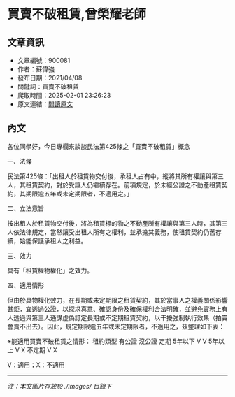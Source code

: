 # 買賣不破租賃,曾榮耀老師

## 文章資訊
- 文章編號：900081
- 作者：蘇偉強
- 發布日期：2021/04/08
- 關鍵詞：買賣不破租賃
- 爬取時間：2025-02-01 23:26:23
- 原文連結：[閱讀原文](https://real-estate.get.com.tw/Columns/detail.aspx?no=900081)

## 內文


各位同學好，今日專欄來談談民法第425條之「買賣不破租賃」概念


一、法條


民法第425條：「出租人於租賃物交付後，承租人占有中，縱將其所有權讓與第三人，其租賃契約，對於受讓人仍繼續存在。前項規定，於未經公證之不動產租賃契約，其期限逾五年或未定期限者，不適用之。」


二、立法意旨


按出租人於租賃物交付後，將為租賃標的物之不動產所有權讓與第三人時，其第三人依法律規定，當然讓受出租人所有之權利，並承擔其義務，使租賃契約仍舊存續，始能保護承租人之利益。


三、效力


具有「租賃權物權化」之效力。


四、適用情形


但由於具物權化效力，在長期或未定期限之租賃契約，其於當事人之權義關係影響甚鉅，宜透過公證，以探求真意、確認身份及確保權利合法明確，並避免實務上有人透過與第三人通謀虛偽訂定長期或不定期租賃契約，以干擾強制執行效果（拍賣會賣不出去）。因此，規定期限逾五年或未定期限者，不適用之，茲整理如下表：


※能適用買賣不破租賃之情形：
租約類型
有公證
沒公證
定期
5年以下
V
V
5年以上
V
X
不定期
V
X


V：適用；X：不適用

---
*注：本文圖片存放於 ./images/ 目錄下*
